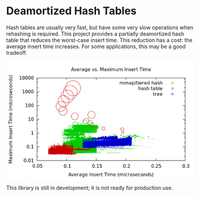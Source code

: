 Deamortized Hash Tables
======================

Hash tables are usually very fast, but have some very slow operations when rehashing is required.
This project provides a partially deamortized hash table that reduces the worst-case insert time.
This reduction has a cost: the average insert time increases.
For some applications, this may be a good tradeoff.

![](test/benchmark/insert-tradeoff.png "Average vs. Maximum Insert Time")

This library is still in development; it is not ready for production use.